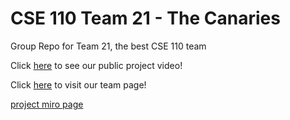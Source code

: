 # CSE 110 Team 21 - The Canaries

Group Repo for Team 21, the best CSE 110 team

Click [here](https://www.youtube.com/watch?v=jK_gE3uUaLI) to see our public project video!

Click [here](admin/team.md) to visit our team page!

[project miro page](https://miro.com/welcomeonboard/ekJkbVdtWFRrOVJsSjhlSUpLWjA3TmY2YnNZQkd0SEJ1bEtEbnlWcFA0cW5DM3BCdjREcUNmc1d3eG9xbnlhWXwzNDU4NzY0NTUyODE2ODA3NDE0fDI=?share_link_id=492185977321)
